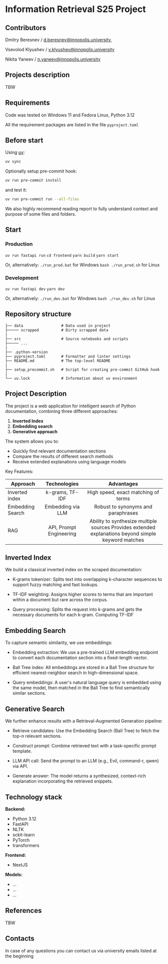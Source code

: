 # Information Retrieval S25 Project

## Contributors

Dmitry Beresnev / <d.beresnev@innopolis.university>,

Vsevolod Klyushev / <v.klyushev@innopolis.university>

Nikita Yaneev / <n.yaneev@innopolis.university>

## Projects description

TBW

## Requirements

Code was tested on Windows 11 and Fedora Linux, Python 3.12

All the requirement packages are listed in the file `pyproject.toml`

## Before start

Using [uv](https://docs.astral.sh/uv/):

```bash
uv sync
```

Optionally setup pre-commit hook:

```bash
uv run pre-commit install
```

and test it:

```bash
uv run pre-commit run --all-files
```

We also highly recommend reading report to fully understand context and purpose of some files and folders.

## Start

### Production

`uv run fastapi run`
`cd frontend`
`yarn build`
`yarn start`

Or, alternatively:
`./run_prod.bat` for Windows
`bash ./run_prod.sh` for Linux

### Development

`uv run fastapi dev`
`yarn dev`

Or, alternatively:
`./run_dev.bat` for Windows
`bash ./run_dev.sh` for Linux

## Repository structure

```text
├── data                 # Data used in project
├───── scrapped          # Dirty scrapped data
|
├── src                  # Source notebooks and scripts
├───── ...
|
├── .python-version
├── pyproject.toml       # Formatter and linter settings
├── README.md            # The top-level README
|
├── setup_precommit.sh   # Script for creating pre-commit GitHub hook
|
└── uv.lock              # Information about uv environment
```

## Project Description
The project is a web application for intelligent search of Python documentation, 
combining three different approaches:

1. **Inverted Index** 
2. **Embedding search** 
3. **Generative approach** 


The system allows you to:
- Quickly find relevant documentation sections
- Compare the results of different search methods
- Receive extended explanations using language models

Key Features:

| Approach         |       Technologies       |                                             Advantages                                              |
|------------------|:------------------------:|:---------------------------------------------------------------------------------------------------:|
| Inverted index   |     k-grams, TF-IDF      |                                 High speed, exact matching of terms                                 |
| Embedding Search |    Embedding via LLM     |                                 Robust to synonyms and paraphrases                                  |
| RAG              | API, Prompt Engineering  | Ability to synthesize multiple sources Provides extended explanations beyond simple keyword matches |


## Inverted Index

We build a classical inverted index on the scraped documentation:

- K-grams tokenizer: Splits text into overlapping k-character sequences to 
support fuzzy matching and fast lookups.

- TF-IDF weighting: Assigns higher scores to terms that are important within 
a document but rare across the corpus.

- Query processing: Splits the request into k-grams and gets the
necessary documents for each k-gram. Computing TF-IDF


## Embedding Search

To capture semantic similarity, we use embeddings:

- Embedding extraction: We use a pre-trained LLM embedding endpoint to
convert each documentation section into a fixed-length vector.

- Ball Tree index: All embeddings are stored in a Ball Tree structure 
for efficient nearest-neighbor search in high-dimensional space.

- Query embeddings: A user's natural language query is embedded using
the same model, then matched in the Ball Tree to find semantically 
similar sections.


## Generative Search

We further enhance results with a Retrieval-Augmented Generation pipeline:

- Retrieve candidates: Use the Embedding Search (Ball Tree) to fetch the top-n
relevant sections.

- Construct prompt: Combine retrieved text with a task-specific
prompt template.

- LLM API call: Send the prompt to an LLM (e.g., Evil, command-r, qwen) via API.

- Generate answer: The model returns a synthesized, context-rich 
explanation incorporating the retrieved snippets.
## Technology stack

**Backend:**

- Python 3.12
- FastAPI
- NLTK
- sckit-learn
- PyTorch
- transformers

**Frontend:**

- NextJS

**Models:**

- ...
- ...
- ...




## References

TBW

## Contacts

In case of any questions you can contact us via university emails listed at the beginning
